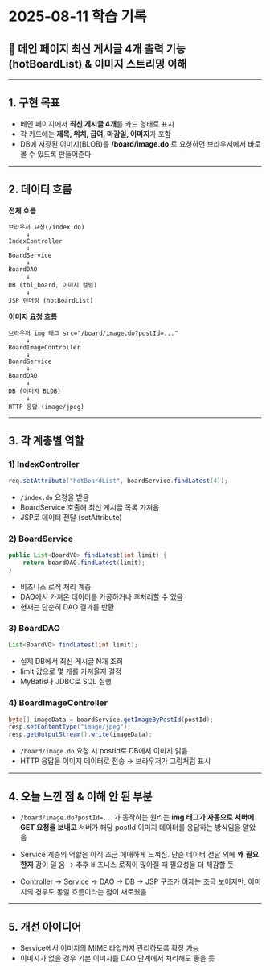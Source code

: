 # 2025-08-11 학습 기록  
## 📌 메인 페이지 최신 게시글 4개 출력 기능 (hotBoardList) & 이미지 스트리밍 이해

---

## 1. 구현 목표
- 메인 페이지에서 **최신 게시글 4개**를 카드 형태로 표시  
- 각 카드에는 **제목, 위치, 급여, 마감일, 이미지**가 포함  
- DB에 저장된 이미지(BLOB)를 **/board/image.do** 로 요청하면
  브라우저에서 바로 볼 수 있도록 만들어준다 

---

## 2. 데이터 흐름

**전체 흐름**  
```
브라우저 요청(/index.do)
     ↓
IndexController
     ↓
BoardService
     ↓
BoardDAO
     ↓
DB (tbl_board, 이미지 컬럼)
     ↓
JSP 렌더링 (hotBoardList)
```

**이미지 요청 흐름**  
```
브라우저 img 태그 src="/board/image.do?postId=..."
     ↓
BoardImageController
     ↓
BoardService
     ↓
BoardDAO
     ↓
DB (이미지 BLOB)
     ↓
HTTP 응답 (image/jpeg)
```

---

## 3. 각 계층별 역할

### 1) IndexController
```java
req.setAttribute("hotBoardList", boardService.findLatest(4));
```
- `/index.do` 요청을 받음  
- BoardService 호출해 최신 게시글 목록 가져옴  
- JSP로 데이터 전달 (setAttribute)  

### 2) BoardService
```java
public List<BoardVO> findLatest(int limit) {
    return boardDAO.findLatest(limit);
}
```
- 비즈니스 로직 처리 계층  
- DAO에서 가져온 데이터를 가공하거나 후처리할 수 있음  
- 현재는 단순히 DAO 결과를 반환  

### 3) BoardDAO
```java
List<BoardVO> findLatest(int limit);
```
- 실제 DB에서 최신 게시글 N개 조회  
- limit 값으로 몇 개를 가져올지 결정  
- MyBatis나 JDBC로 SQL 실행  

### 4) BoardImageController
```java
byte[] imageData = boardService.getImageByPostId(postId);
resp.setContentType("image/jpeg");
resp.getOutputStream().write(imageData);
```
- `/board/image.do` 요청 시 postId로 DB에서 이미지 읽음  
- HTTP 응답을 이미지 데이터로 전송 → 브라우저가 그림처럼 표시  

---

## 4. 오늘 느낀 점 & 이해 안 된 부분
- `/board/image.do?postId=...`가 동작하는 원리는 **img 태그가 자동으로 서버에 GET 요청을 보내고** 서버가 해당 postId 이미지 데이터를 응답하는 방식임을 알았음  

- Service 계층의 역할은 아직 조금 애매하게 느껴짐. 단순 데이터 전달 외에 **왜 필요한지** 감이 덜 옴 → 추후 비즈니스 로직이 많아질 때 필요성을 더 체감할 듯  
- Controller → Service → DAO → DB → JSP 구조가 이제는 조금 보이지만, 이미지의 경우도 동일 흐름이라는 점이 새로웠음  

---

## 5. 개선 아이디어
- Service에서 이미지의 MIME 타입까지 관리하도록 확장 가능  
- 이미지가 없을 경우 기본 이미지를 DAO 단계에서 처리해도 좋을 듯  
